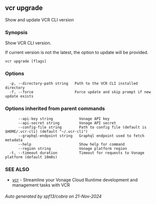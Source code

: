 ## vcr upgrade

Show and update VCR CLI version

### Synopsis

Show VCR CLI version. 

If current version is not the latest, the option to update will be provided.


```
vcr upgrade [flags]
```

### Options

```
  -p, --directory-path string   Path to the VCR CLI installed directory
  -f, --force                   Force update and skip prompt if new update exists
```

### Options inherited from parent commands

```
      --api-key string            Vonage API key
      --api-secret string         Vonage API secret
      --config-file string        Path to config file (default is $HOME/.vcr-cli) (default "~/.vcr-cli")
      --graphql-endpoint string   Graphql endpoint used to fetch metadata
      --help                      Show help for command
      --region string             Vonage platform region
  -t, --timeout duration          Timeout for requests to Vonage platform (default 10m0s)
```

### SEE ALSO

* [vcr](vcr.md)	 - Streamline your Vonage Cloud Runtime development and management tasks with VCR

###### Auto generated by spf13/cobra on 21-Nov-2024

